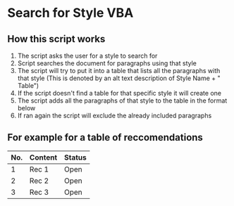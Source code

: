 # Search for Style VBA

## How this script works
1. The script asks the user for a style to search for
2. Script searches the document for paragraphs using that style
3. The script will try to put it into a table that lists all the paragraphs with that style (This is denoted by an alt text description of Style Name + " Table")
4. If the script doesn't find a table for that specific style it will create one
5. The script adds all the paragraphs of that style to the table in the format below
6. If ran again the script will exclude the already included paragraphs

## For example for a table of reccomendations
| No. | Content | Status |
|-----|---------|--------|
| 1 | Rec 1 | Open |
| 2 | Rec 2 | Open |
| 3 | Rec 3 | Open |
